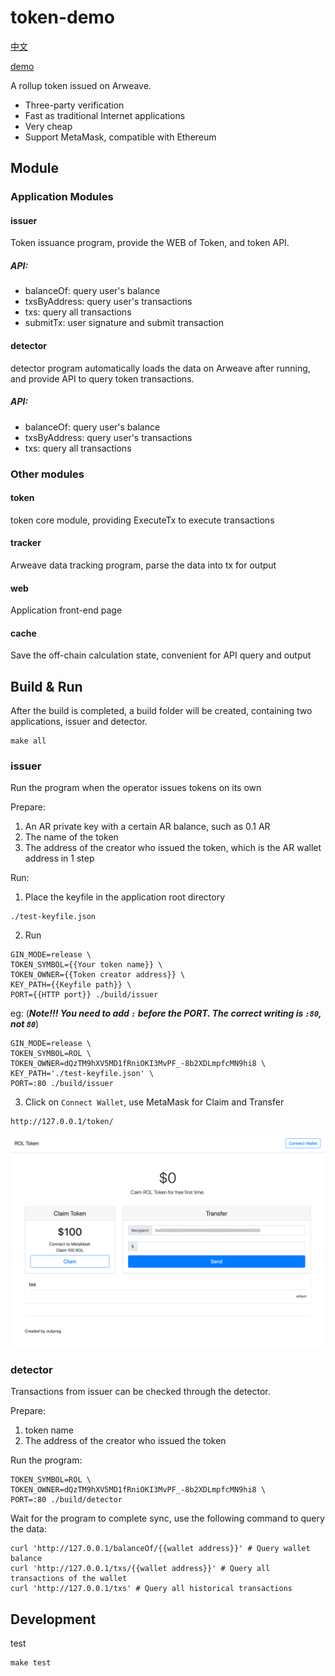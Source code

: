 # token-demo

[中文](./README_ZH.md)

[demo](http://everwallet.io/token/)

A rollup token issued on Arweave.

- Three-party verification
- Fast as traditional Internet applications
- Very cheap
- Support MetaMask, compatible with Ethereum

## Module

### Application Modules

#### issuer

Token issuance program, provide the WEB of Token, and token API.

##### API:

- balanceOf: query user's balance
- txsByAddress: query user's transactions
- txs: query all transactions
- submitTx: user signature and submit transaction

#### detector

detector program automatically loads the data on Arweave after running, and provide API to query token transactions.

##### API:

- balanceOf: query user's balance
- txsByAddress: query user's transactions
- txs: query all transactions

### Other modules

#### token

token core module, providing ExecuteTx to execute transactions

#### tracker

Arweave data tracking program, parse the data into tx for output

#### web

Application front-end page

#### cache

Save the off-chain calculation state, convenient for API query and output

## Build & Run

After the build is completed, a build folder will be created, containing two applications, issuer and detector.

```shell
make all
```

### issuer

Run the program when the operator issues tokens on its own

Prepare:

1. An AR private key with a certain AR balance, such as 0.1 AR
2. The name of the token
3. The address of the creator who issued the token, which is the AR wallet address in 1 step

Run:

1. Place the keyfile in the application root directory
```shell
./test-keyfile.json
```
2. Run
```shell
GIN_MODE=release \
TOKEN_SYMBOL={{Your token name}} \
TOKEN_OWNER={{Token creator address}} \
KEY_PATH={{Keyfile path}} \
PORT={{HTTP port}} ./build/issuer
```
eg: (***Note!!! You need to add `:` before the PORT. The correct writing is `:80`, not `80`***)
```shell
GIN_MODE=release \
TOKEN_SYMBOL=ROL \
TOKEN_OWNER=dQzTM9hXV5MD1fRniOKI3MvPF_-8b2XDLmpfcMN9hi8 \
KEY_PATH='./test-keyfile.json' \
PORT=:80 ./build/issuer
```
3. Click on `Connect Wallet`, use MetaMask for Claim and Transfer
```
http://127.0.0.1/token/
```

![demo-1](./demo-1.png)

### detector

Transactions from issuer can be checked through the detector.

Prepare:

1. token name
2. The address of the creator who issued the token

Run the program:

```shell
TOKEN_SYMBOL=ROL \
TOKEN_OWNER=dQzTM9hXV5MD1fRniOKI3MvPF_-8b2XDLmpfcMN9hi8 \
PORT=:80 ./build/detector
```

Wait for the program to complete sync, use the following command to query the data:

```shell
curl 'http://127.0.0.1/balanceOf/{{wallet address}}' # Query wallet balance
curl 'http://127.0.0.1/txs/{{wallet address}}' # Query all transactions of the wallet
curl 'http://127.0.0.1/txs' # Query all historical transactions
```

## Development

test

```shell
make test
```

